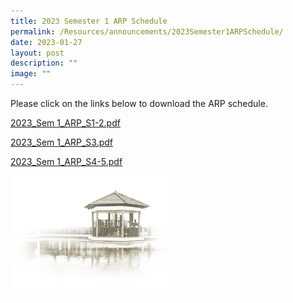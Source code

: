 ```yaml
---
title: 2023 Semester 1 ARP Schedule
permalink: /Resources/announcements/2023Semester1ARPSchedule/
date: 2023-01-27
layout: post
description: ""
image: ""
---
```

Please click on the links below to download the ARP schedule.

[2023_Sem 1_ARP_S1-2.pdf](/files/ARP%20Schedule/2023_Sem%201_ARP_S1-2.pdf)

[2023_Sem 1_ARP_S3.pdf](/files/ARP%20Schedule/2023_Sem%201_ARP_S3.pdf)

[2023_Sem 1_ARP_S4-5.pdf](/files/ARP%20Schedule/2023_Sem%201_ARP_S4-5.pdf)

<img src="/images/pavilion.png" 
     style="width:50%">